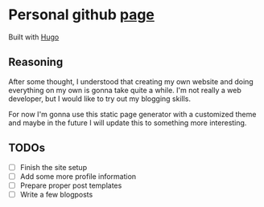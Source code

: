 # Personal github [page](https://eragoneq.github.io/)

Built with [Hugo](https://gohugo.io/)

## Reasoning

After some thought, I understood that creating my own website and doing everything on my own is gonna take quite a while.
I'm not really a web developer, but I would like to try out my blogging skills.

For now I'm gonna use this static page generator with a customized theme and maybe in the future I will update this to something more interesting.

## TODOs

* [ ] Finish the site setup
* [ ] Add some more profile information
* [ ] Prepare proper post templates
* [ ] Write a few blogposts